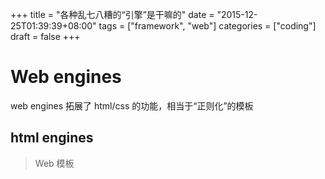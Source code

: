 +++
title = "各种乱七八糟的“引擎”是干嘛的"
date = "2015-12-25T01:39:39+08:00"
tags = ["framework", "web"]
categories = ["coding"]
draft = false
+++

# Web engines

web engines 拓展了 html/css 的功能，相当于“正则化”的模板

## html engines

> Web 模板
